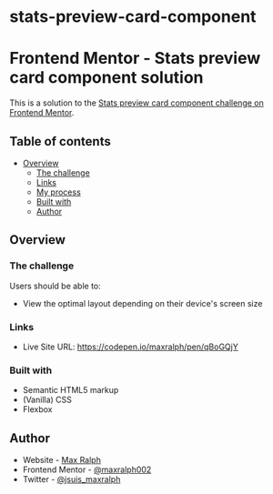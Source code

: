 # stats-preview-card-component

# Frontend Mentor - Stats preview card component solution

This is a solution to the [Stats preview card component challenge on Frontend Mentor](https://www.frontendmentor.io/challenges/stats-preview-card-component-8JqbgoU62). 

## Table of contents

- [Overview](#overview)
  - [The challenge](#the-challenge)
  - [Links](#links)
  - [My process](#my-process)
  - [Built with](#built-with)
  - [Author](#author)

## Overview


### The challenge

Users should be able to:

- View the optimal layout depending on their device's screen size

### Links

- Live Site URL: https://codepen.io/maxralph/pen/qBoGQjY

### Built with

- Semantic HTML5 markup
- (Vanilla) CSS
- Flexbox

## Author

- Website - [Max Ralph](https://www.max-ralph.com)
- Frontend Mentor - [@maxralph002](https://www.frontendmentor.io/profile/maxralph)
- Twitter - [@jsuis_maxralph](https://www.twitter.com/yourusername)

